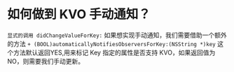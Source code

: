 # 如何做到 KVO 手动通知？
`显式的调用 didChangeValueForKey:`
如果想实现手动通知，我们需要借助一个额外的方法
`+ (BOOL)automaticallyNotifiesObserversForKey:(NSString *)key`
这个方法默认返回YES,用来标记 Key 指定的属性是否支持 KVO，如果返回值为 NO，则需要我们手动更新。


